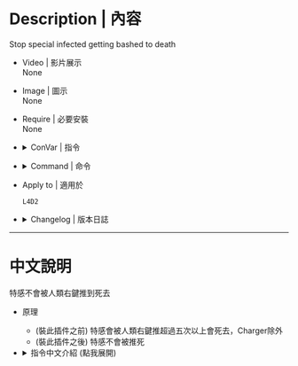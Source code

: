# Description | 內容
Stop special infected getting bashed to death

* Video | 影片展示
<br/>None

* Image | 圖示
<br/>None

* Require | 必要安裝
<br/>None

* <details><summary>ConVar | 指令</summary>

    * cfg/sourcemod/l4d2_bash_kills.cfg
        ```php
        // 0=Plugin off, 1=Plugin on.
        l4d2_bash_kills_enable "1"

        // Prevent smoker from getting bashed to death
        l4d2_bash_kills_smoker "1"
        
        // Prevent boomer from getting bashed to death
        l4d2_bash_kills_boomer "0"

        // Prevent hunter from getting bashed to death
        l4d2_bash_kills_hunter "1"

        // Prevent spitter from getting bashed to death
        l4d2_bash_kills_spitter "0"

        // Prevent jockey from getting bashed to death
        l4d2_bash_kills_jockey "1"
        ```
</details>

* <details><summary>Command | 命令</summary>

    None
</details>

* Apply to | 適用於
    ```
    L4D2
    ```

* <details><summary>Changelog | 版本日誌</summary>

    * v1.0h (2024-4-29)
        * Add cvars to control each special infected

    * v1.4
        * [From SirPlease/L4D2-Competitive-Rework](https://github.com/SirPlease/L4D2-Competitive-Rework/blob/master/addons/sourcemod/scripting/l4d_bash_kills.sp)
</details>

- - - -
# 中文說明
特感不會被人類右鍵推到死去

* 原理
    * (裝此插件之前) 特感會被人類右鍵推超過五次以上會死去，Charger除外
    * (裝此插件之後) 特感不會被推死

* <details><summary>指令中文介紹 (點我展開)</summary>

    * cfg/sourcemod/l4d2_bash_kills.cfg
        ```php
        // 啟用插件 [0-關閉,1-開啟]
        l4d2_bash_kills_enable "1"

        // 為1時，Smoker不會被推死
        l4d2_bash_kills_smoker "1"
        
        // 為1時，Boomer不會被推死
        l4d2_bash_kills_boomer "0"

        // 為1時，Hunter不會被推死
        l4d2_bash_kills_hunter "1"

        // 為1時，Spitter不會被推死
        l4d2_bash_kills_spitter "0"

        // 為1時，Jockey不會被推死
        l4d2_bash_kills_jockey "1"
        ```
</details>